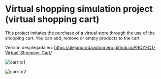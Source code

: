 # Virtual shopping simulation project (virtual shopping cart)

This project imitates the purchase of a virtual store through the use of the shopping cart.
You can add, remove or empty products to the cart

Version desplegada en: https://alejandrodavidromero.github.io/PROYECT-Virtual-Shopping-Cart/

![carrito1](https://user-images.githubusercontent.com/106411246/198896038-dc53dad9-c6cf-4bfc-9652-976707db7e2f.jpg)

![carrito2](https://user-images.githubusercontent.com/106411246/198896044-de2ccaca-3750-4e00-9c93-c253b20bc4dd.jpg)
